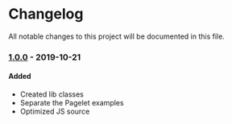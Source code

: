 # Changelog
All notable changes to this project will be documented in this file.

### [1.0.0](https://github.com/williankeller/bigpipe-pipeline/releases/tag/1.0.0) - 2019-10-21
#### Added
- Created lib classes
- Separate the Pagelet examples
- Optimized JS source